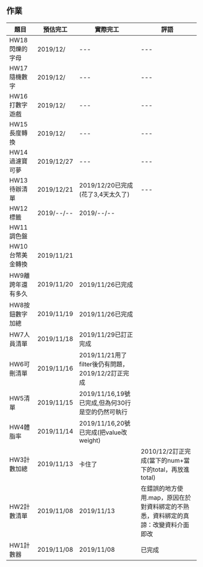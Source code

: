 ## 作業

|題目|預估完工|實際完工|評語|
|---|---|---|---|
|HW18閃爍的字母|2019/12/|---|---|
|HW17隨機數字|2019/12/|---|---|
|HW16打數字遊戲|2019/12/|---|---|
|HW15長度轉換|2019/12/|---|---|
|HW14過濾寶可夢|2019/12/27|---|---|
|HW13待辦清單|2019/12/21|2019/12/20已完成(花了3,4天太久了)|---|
|HW12標籤|2019/--/--|2019/--/--||
|HW11調色盤||||
|HW10台幣美金轉換|2019/11/21|||
|HW9離跨年還有多久|2019/11/20|2019/11/26已完成||
|HW8按鈕數字加總|2019/11/19|2019/11/26已完成||
|HW7人員清單|2019/11/18|2019/11/29已訂正完成|   |
|HW6可刪清單|2019/11/16|2019/11/21用了filter後仍有問題，2019/12/2訂正完成||
|HW5清單|2019/11/15|2019/11/16,19號已完成,但為何30行是空的仍然可執行  |   |
|HW4體脂率|2019/11/14|2019/11/16,20號已完成(把value改weight)|   |
|HW3計數加總|2019/11/13|卡住了|2010/12/2訂正完成(當下的num+當下的total，再放進total)|
|HW2計數清單|2019/11/08|2019/11/13|在錯誤的地方使用.map，原因在於對資料綁定的不熟悉，資料綁定的真諦：改變資料介面即改|
|HW1計數器|2019/11/08|2019/11/08|已完成|
